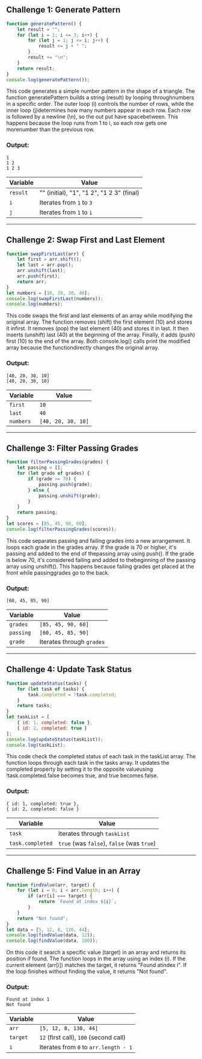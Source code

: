 ## Challenge 1: Generate Pattern

```javascript
function generatePattern() {
    let result = "";
    for (let i = 1; i <= 3; i++) {
        for (let j = 1; j <= i; j++) {
            result += j + " ";
        }
        result += "\n";
    }
    return result;
}
console.log(generatePattern());
```
This code generates a simple number pattern in the shape of a triangle. 
The function generatePattern builds a string (result) by looping throughnumbers in a specific order. 
The outer loop (i) controls the number of rows, while the inner loop (j)determines how many numbers appear in each row. 
Each row is followed by a newline (\n), so the out put have spacebetween. 
This happens because the loop runs from 1 to i, so each row gets one morenumber than the previous row.

### Output:
```
1  
1 2  
1 2 3  
```

| Variable | Value                                     |
| -------- | ----------------------------------------- |
| `result` | "" (initial), "1", "1 2", "1 2 3" (final) |
| `i`      | Iterates from `1` to `3`                  |
| `j`      | Iterates from `1` to `i`                  |

---

## Challenge 2: Swap First and Last Element

```javascript
function swapFirstLast(arr) {
    let first = arr.shift();
    let last = arr.pop();
    arr.unshift(last);
    arr.push(first);
    return arr;
}
let numbers = [10, 20, 30, 40];
console.log(swapFirstLast(numbers));
console.log(numbers);
```
This code swaps the first and last elements of an array while modifying the original array.
The function removes (shift) the first element (10) and stores it infirst.
It removes (pop) the last element (40) and stores it in last.
It then inserts (unshift) last (40) at the beginning of the array.
Finally, it adds (push) first (10) to the end of the array.
Both console.log() calls print the modified array because the functiondirectly changes the original array.

### Output:
```
[40, 20, 30, 10]
[40, 20, 30, 10]
```

| Variable  | Value              |
| --------- | ------------------ |
| `first`   | `10`               |
| `last`    | `40`               |
| `numbers` | `[40, 20, 30, 10]` |

---

## Challenge 3: Filter Passing Grades

```javascript
function filterPassingGrades(grades) {
    let passing = [];
    for (let grade of grades) {
        if (grade >= 70) {
            passing.push(grade);
        } else {
            passing.unshift(grade);
        }
    }
    return passing;
}
let scores = [85, 45, 90, 60];
console.log(filterPassingGrades(scores));
```
This code separates passing and failing grades into a new arrangement.
It loops each grade in the grades array.
If the grade is 70 or higher, it's passing and added to the end of thepassing array using push().
If the grade is below 70, it's considered failing and added to thebeginning of the passing array using unshift().
This happens because failing grades get placed at the front while passinggrades go to the back.

### Output:
```
[60, 45, 85, 90]
```

| Variable  | Value                     |
| --------- | ------------------------- |
| `grades`  | `[85, 45, 90, 60]`        |
| `passing` | `[60, 45, 85, 90]`        |
| `grade`   | Iterates through `grades` |

---

## Challenge 4: Update Task Status

```javascript
function updateStatus(tasks) {
    for (let task of tasks) {
        task.completed = !task.completed;
    }
    return tasks;
}
let taskList = [
    { id: 1, completed: false },
    { id: 2, completed: true }
];
console.log(updateStatus(taskList));
console.log(taskList);
```
This code check the completed status of each task in the taskList array.
The function loops through each task in the tasks array.
It updates the completed property by setting it to the opposite valueusing !task.completed.false 
becomes true, and true becomes false.
### Output:
```
{ id: 1, completed: true },
{ id: 2, completed: false }
```

| Variable         | Value                                      |
| ---------------- | ------------------------------------------ |
| `task`           | Iterates through `taskList`                |
| `task.completed` | `true` (was `false`), `false` (was `true`) |

---

## Challenge 5: Find Value in an Array

```javascript
function findValue(arr, target) {
    for (let i = 0; i < arr.length; i++) {
        if (arr[i] === target) {
            return `Found at index ${i}`;
        }
    }
    return "Not found";
}
let data = [5, 12, 8, 130, 44];
console.log(findValue(data, 12));
console.log(findValue(data, 100));
```
 On this code it search a specific value (target) in an array and returns its position if found.
The function loops in the array using an index (i).
If the current element (arr[i]) matches the target, it returns "Found atindex i".
If the loop finishes without finding the value, it returns "Not found".
### Output:
```
Found at index 1
Not found
```

| Variable | Value                                  |
| -------- | -------------------------------------- |
| `arr`    | `[5, 12, 8, 130, 44]`                  |
| `target` | `12` (first call), `100` (second call) |
| `i`      | Iterates from `0` to `arr.length - 1`  |

